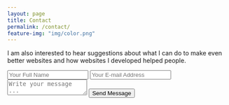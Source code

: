 ```yaml
---
layout: page
title: Contact
permalink: /contact/
feature-img: "img/color.png"
---
```

I am also interested to hear suggestions about what I can do to make even better websites and how websites I developed helped people.  

<form action="https://getsimpleform.com/messages?form_api_token=253490668f811532893a9971b479d006" method="post">
  <!-- the redirect_to is optional, the form will redirect to the referrer on submission -->
  <input type='hidden' name='redirect_to' value='https://isimon1002.github.io/thank-you/' />
  <input type='text' name='name' placeholder='Your Full Name' />
  <input type='email' name='email' placeholder='Your E-mail Address' />
  <textarea name='message' placeholder='Write your message ...'></textarea>
  <input type='submit' value='Send Message' />
</form>
